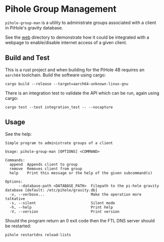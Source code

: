 # Pihole Group Management

`pihole-group-man` is a utility to administrate groups associated with a client in PiHole's gravity database.

See the [web](./web) directory to demonstrate how it could be integrated with a webpage to enable/disable internet access of a given client.

## Build and Test

This is a rust project and when building for the PiHole 4B requires an `aarch64` toolchain.
Build the software using cargo:

```shell
cargo build --release --target=aarch64-unknown-linux-gnu 
```

There is an integration test to validate the API which can be run, again using cargo:

```shell
cargo test --test integration_test -- --nocapture
```

## Usage

See the help:

```shell
Simple program to administrate groups of a client

Usage: pihole-group-man [OPTIONS] <COMMAND>

Commands:
  append  Appends client to group
  remove  Removes client from group
  help    Print this message or the help of the given subcommand(s)

Options:
      --database-path <DATABASE_PATH>  Filepath to the pi-hole gravity database [default: /etc/pihole/gravity.db]
  -v, --verbose...                     Make the operation more talkative
  -s, --silent                         Silent mode
  -h, --help                           Print help
  -V, --version                        Print version
```

Should the program return an 0 exit code then the FTL DNS server should be restarted:

```shell
pihole restartdns reload-lists
```
